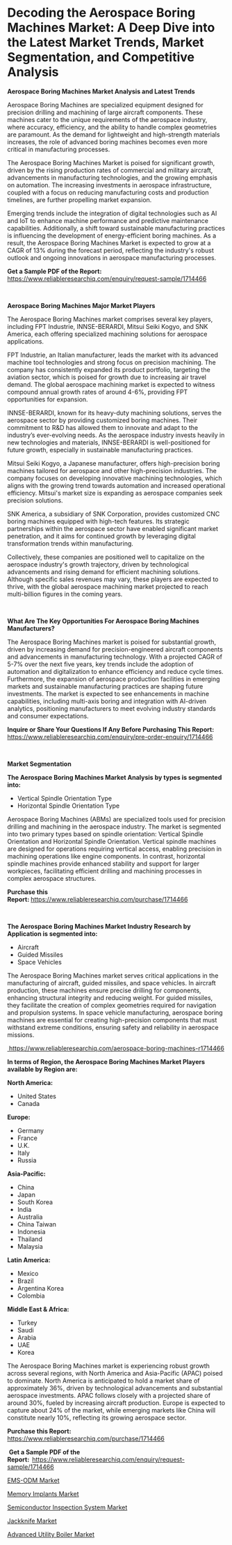 <p><h1>Decoding the Aerospace Boring Machines Market: A Deep Dive into the Latest Market Trends, Market Segmentation, and Competitive Analysis</h1></p><p><strong>Aerospace Boring Machines Market Analysis and Latest Trends</strong></p>
<p><p>Aerospace Boring Machines are specialized equipment designed for precision drilling and machining of large aircraft components. These machines cater to the unique requirements of the aerospace industry, where accuracy, efficiency, and the ability to handle complex geometries are paramount. As the demand for lightweight and high-strength materials increases, the role of advanced boring machines becomes even more critical in manufacturing processes.</p><p>The Aerospace Boring Machines Market is poised for significant growth, driven by the rising production rates of commercial and military aircraft, advancements in manufacturing technologies, and the growing emphasis on automation. The increasing investments in aerospace infrastructure, coupled with a focus on reducing manufacturing costs and production timelines, are further propelling market expansion.</p><p>Emerging trends include the integration of digital technologies such as AI and IoT to enhance machine performance and predictive maintenance capabilities. Additionally, a shift toward sustainable manufacturing practices is influencing the development of energy-efficient boring machines. As a result, the Aerospace Boring Machines Market is expected to grow at a CAGR of 13% during the forecast period, reflecting the industry's robust outlook and ongoing innovations in aerospace manufacturing processes.</p></p>
<p><strong>Get a Sample PDF of the Report:&nbsp;</strong> <a href="https://www.reliableresearchiq.com/enquiry/request-sample/1714466?utm_campaign=1123&utm_medium=2&utm_source=Github&utm_content=ia&utm_term=22102024&utm_id=aerospace-boring-machines">https://www.reliableresearchiq.com/enquiry/request-sample/1714466</a></p>
<p>&nbsp;</p>
<p><strong>Aerospace Boring Machines Major Market Players</strong></p>
<p><p>The Aerospace Boring Machines market comprises several key players, including FPT Industrie, INNSE-BERARDI, Mitsui Seiki Kogyo, and SNK America, each offering specialized machining solutions for aerospace applications.</p><p>FPT Industrie, an Italian manufacturer, leads the market with its advanced machine tool technologies and strong focus on precision machining. The company has consistently expanded its product portfolio, targeting the aviation sector, which is poised for growth due to increasing air travel demand. The global aerospace machining market is expected to witness compound annual growth rates of around 4-6%, providing FPT opportunities for expansion.</p><p>INNSE-BERARDI, known for its heavy-duty machining solutions, serves the aerospace sector by providing customized boring machines. Their commitment to R&D has allowed them to innovate and adapt to the industry’s ever-evolving needs. As the aerospace industry invests heavily in new technologies and materials, INNSE-BERARDI is well-positioned for future growth, especially in sustainable manufacturing practices.</p><p>Mitsui Seiki Kogyo, a Japanese manufacturer, offers high-precision boring machines tailored for aerospace and other high-precision industries. The company focuses on developing innovative machining technologies, which aligns with the growing trend towards automation and increased operational efficiency. Mitsui's market size is expanding as aerospace companies seek precision solutions.</p><p>SNK America, a subsidiary of SNK Corporation, provides customized CNC boring machines equipped with high-tech features. Its strategic partnerships within the aerospace sector have enabled significant market penetration, and it aims for continued growth by leveraging digital transformation trends within manufacturing.</p><p>Collectively, these companies are positioned well to capitalize on the aerospace industry's growth trajectory, driven by technological advancements and rising demand for efficient machining solutions. Although specific sales revenues may vary, these players are expected to thrive, with the global aerospace machining market projected to reach multi-billion figures in the coming years.</p></p>
<p>&nbsp;</p>
<p><strong>What Are The Key Opportunities For Aerospace Boring Machines Manufacturers?</strong></p>
<p><p>The Aerospace Boring Machines market is poised for substantial growth, driven by increasing demand for precision-engineered aircraft components and advancements in manufacturing technology. With a projected CAGR of 5-7% over the next five years, key trends include the adoption of automation and digitalization to enhance efficiency and reduce cycle times. Furthermore, the expansion of aerospace production facilities in emerging markets and sustainable manufacturing practices are shaping future investments. The market is expected to see enhancements in machine capabilities, including multi-axis boring and integration with AI-driven analytics, positioning manufacturers to meet evolving industry standards and consumer expectations.</p></p>
<p><strong>Inquire or Share Your Questions If Any Before Purchasing This Report:</strong> <a href="https://www.reliableresearchiq.com/enquiry/pre-order-enquiry/1714466?utm_campaign=1123&utm_medium=2&utm_source=Github&utm_content=ia&utm_term=22102024&utm_id=aerospace-boring-machines">https://www.reliableresearchiq.com/enquiry/pre-order-enquiry/1714466</a></p>
<p>&nbsp;</p>
<p><strong>Market Segmentation</strong></p>
<p><strong>The Aerospace Boring Machines Market Analysis by types is segmented into:</strong></p>
<p><ul><li>Vertical Spindle Orientation Type</li><li>Horizontal Spindle Orientation Type</li></ul></p>
<p><p>Aerospace Boring Machines (ABMs) are specialized tools used for precision drilling and machining in the aerospace industry. The market is segmented into two primary types based on spindle orientation: Vertical Spindle Orientation and Horizontal Spindle Orientation. Vertical spindle machines are designed for operations requiring vertical access, enabling precision in machining operations like engine components. In contrast, horizontal spindle machines provide enhanced stability and support for larger workpieces, facilitating efficient drilling and machining processes in complex aerospace structures.</p></p>
<p><strong>Purchase this Report:&nbsp;</strong><a href="https://www.reliableresearchiq.com/purchase/1714466?utm_campaign=1123&utm_medium=2&utm_source=Github&utm_content=ia&utm_term=22102024&utm_id=aerospace-boring-machines">https://www.reliableresearchiq.com/purchase/1714466</a></p>
<p>&nbsp;</p>
<p><strong>The Aerospace Boring Machines Market Industry Research by Application is segmented into:</strong></p>
<p><ul><li>Aircraft</li><li>Guided Missiles</li><li>Space Vehicles</li></ul></p>
<p><p>The Aerospace Boring Machines market serves critical applications in the manufacturing of aircraft, guided missiles, and space vehicles. In aircraft production, these machines ensure precise drilling for components, enhancing structural integrity and reducing weight. For guided missiles, they facilitate the creation of complex geometries required for navigation and propulsion systems. In space vehicle manufacturing, aerospace boring machines are essential for creating high-precision components that must withstand extreme conditions, ensuring safety and reliability in aerospace missions.</p></p>
<p><a href="https://www.reliableresearchiq.com/aerospace-boring-machines-r1714466?utm_campaign=1123&utm_medium=2&utm_source=Github&utm_content=ia&utm_term=22102024&utm_id=aerospace-boring-machines">&nbsp;https://www.reliableresearchiq.com/aerospace-boring-machines-r1714466</a></p>
<p><strong>In terms of Region, the Aerospace Boring Machines Market Players available by Region are:</strong></p>
<p>
    <p> <strong> North America: </strong>
        <ul>
            <li>United States</li>
            <li>Canada</li>
        </ul>
        </p> 
    <p> <strong> Europe: </strong>
        <ul>
            <li>Germany</li>
            <li>France</li>
            <li>U.K.</li>
            <li>Italy</li>
            <li>Russia</li>
        </ul>
        </p> 
    <p> <strong> Asia-Pacific: </strong>
        <ul>
            <li>China</li>
            <li>Japan</li>
            <li>South Korea</li>
            <li>India</li>
            <li>Australia</li>
            <li>China Taiwan</li>
            <li>Indonesia</li>
            <li>Thailand</li>
            <li>Malaysia</li>
        </ul>
        </p> 
    <p> <strong> Latin America: </strong>
        <ul>
            <li>Mexico</li>
            <li>Brazil</li>
            <li>Argentina Korea</li>
            <li>Colombia</li>
        </ul>
        </p> 
    <p> <strong> Middle East & Africa: </strong>
        <ul>
            <li>Turkey</li>
            <li>Saudi</li>
            <li>Arabia</li>
            <li>UAE</li>
            <li>Korea</li>
        </ul>
    </p>
    </p>
<p><p>The Aerospace Boring Machines market is experiencing robust growth across several regions, with North America and Asia-Pacific (APAC) poised to dominate. North America is anticipated to hold a market share of approximately 36%, driven by technological advancements and substantial aerospace investments. APAC follows closely with a projected share of around 30%, fueled by increasing aircraft production. Europe is expected to capture about 24% of the market, while emerging markets like China will constitute nearly 10%, reflecting its growing aerospace sector.</p></p>
<p><strong>Purchase this Report: </strong><a href="https://www.reliableresearchiq.com/purchase/1714466?utm_campaign=1123&utm_medium=2&utm_source=Github&utm_content=ia&utm_term=22102024&utm_id=aerospace-boring-machines">https://www.reliableresearchiq.com/purchase/1714466</a></p>
<p>&nbsp;<strong>Get a Sample PDF of the Report:&nbsp;&nbsp;</strong><a href="https://www.reliableresearchiq.com/enquiry/request-sample/1714466?utm_campaign=1123&utm_medium=2&utm_source=Github&utm_content=ia&utm_term=22102024&utm_id=aerospace-boring-machines">https://www.reliableresearchiq.com/enquiry/request-sample/1714466</a></p>
<p><strong></strong></p>
<p><p><a href="https://github.com/eleanore16mal/Market-Research-Report-List-1/blob/main/ems-odm-market.md?utm_campaign=1123&utm_medium=2&utm_source=Github&utm_content=ia&utm_term=22102024&utm_id=aerospace-boring-machines">EMS-ODM Market</a></p><p><a href="https://www.linkedin.com/pulse/deep-dive-memory-implants-market-itstrends-segmentation-cti5c?utm_campaign=1123&utm_medium=2&utm_source=Github&utm_content=ia&utm_term=22102024&utm_id=aerospace-boring-machines">Memory Implants Market</a></p><p><a href="https://issuu.com/reportprime-2/docs/semiconductor-inspection-system-mar_b2a538a8c27cf1?utm_campaign=1123&utm_medium=2&utm_source=Github&utm_content=ia&utm_term=22102024&utm_id=aerospace-boring-machines">Semiconductor Inspection System Market</a></p><p><a href="https://github.com/akrenkthongy/Market-Research-Report-List-1/blob/main/jackknife-market.md?utm_campaign=1123&utm_medium=2&utm_source=Github&utm_content=ia&utm_term=22102024&utm_id=aerospace-boring-machines">Jackknife Market</a></p><p><a href="https://issuu.com/reportprime-2/docs/advanced-utility-boiler-market-size_41185ead94276c?utm_campaign=1123&utm_medium=2&utm_source=Github&utm_content=ia&utm_term=22102024&utm_id=aerospace-boring-machines">Advanced Utility Boiler Market</a></p></p>